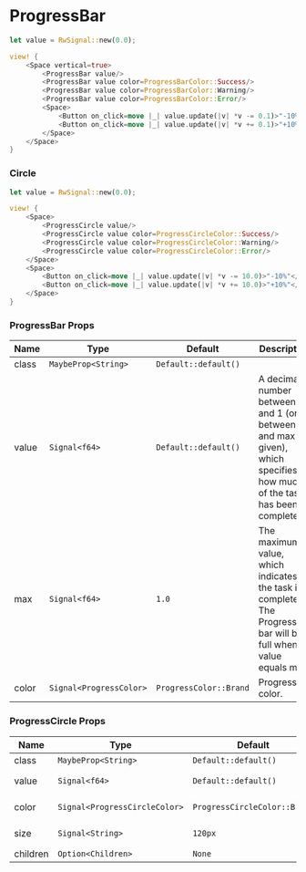 # ProgressBar

```rust demo
let value = RwSignal::new(0.0);

view! {
    <Space vertical=true>
        <ProgressBar value/>
        <ProgressBar value color=ProgressBarColor::Success/>
        <ProgressBar value color=ProgressBarColor::Warning/>
        <ProgressBar value color=ProgressBarColor::Error/>
        <Space>
            <Button on_click=move |_| value.update(|v| *v -= 0.1)>"-10%"</Button>
            <Button on_click=move |_| value.update(|v| *v += 0.1)>"+10%"</Button>
        </Space>
    </Space>
}
```

### Circle

```rust demo
let value = RwSignal::new(0.0);

view! {
    <Space>
        <ProgressCircle value/>
        <ProgressCircle value color=ProgressCircleColor::Success/>
        <ProgressCircle value color=ProgressCircleColor::Warning/>
        <ProgressCircle value color=ProgressCircleColor::Error/>
    </Space>
    <Space>
        <Button on_click=move |_| value.update(|v| *v -= 10.0)>"-10%"</Button>
        <Button on_click=move |_| value.update(|v| *v += 10.0)>"+10%"</Button>
    </Space>
}
```

### ProgressBar Props

| Name | Type | Default | Description |
| --- | --- | --- | --- |
| class | `MaybeProp<String>` | `Default::default()` |  |
| value | `Signal<f64>` | `Default::default()` | A decimal number between 0 and 1 (or between 0 and max if given), which specifies how much of the task has been completed. |
| max | `Signal<f64>` | `1.0` | The maximum value, which indicates the task is complete. The ProgressBar bar will be full when value equals max. |
| color | `Signal<ProgressColor>` | `ProgressColor::Brand` | ProgressBar color. |

### ProgressCircle Props

| Name     | Type                          | Default                      | Description           |
| -------- | ----------------------------- | ---------------------------- | --------------------- |
| class    | `MaybeProp<String>`           | `Default::default()`         |                       |
| value    | `Signal<f64>`                 | `Default::default()`         | Percentage value.     |
| color    | `Signal<ProgressCircleColor>` | `ProgressCircleColor::Brand` | ProgressCircle color. |
| size     | `Signal<String>`              | `120px`                      | ProgressCircle size.  |
| children | `Option<Children>`            | `None`                       |                       |
